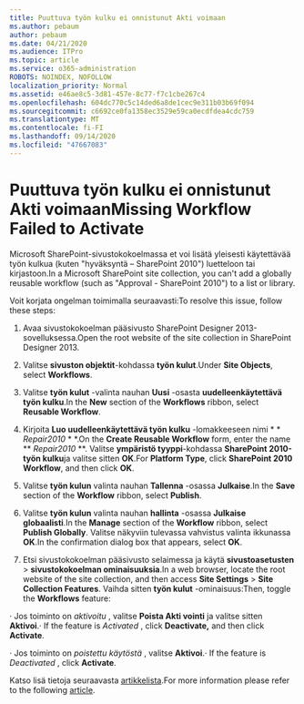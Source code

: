 ```yaml
---
title: Puuttuva työn kulku ei onnistunut Akti voimaan
ms.author: pebaum
author: pebaum
ms.date: 04/21/2020
ms.audience: ITPro
ms.topic: article
ms.service: o365-administration
ROBOTS: NOINDEX, NOFOLLOW
localization_priority: Normal
ms.assetid: e46ae8c5-3d81-457e-8c77-f7c1cbe267c4
ms.openlocfilehash: 604dc770c5c14ded6a8de1cec9e311b03b69f094
ms.sourcegitcommit: c6692ce0fa1358ec3529e59ca0ecdfdea4cdc759
ms.translationtype: MT
ms.contentlocale: fi-FI
ms.lasthandoff: 09/14/2020
ms.locfileid: "47667083"
---
```

# <a name="missing-workflow-failed-to-activate"></a><span data-ttu-id="9de6f-102">Puuttuva työn kulku ei onnistunut Akti voimaan</span><span class="sxs-lookup"><span data-stu-id="9de6f-102">Missing Workflow Failed to Activate</span></span>

<span data-ttu-id="9de6f-103">Microsoft SharePoint-sivustokokoelmassa et voi lisätä yleisesti käytettävää työn kulkua (kuten "hyväksyntä – SharePoint 2010") luetteloon tai kirjastoon.</span><span class="sxs-lookup"><span data-stu-id="9de6f-103">In a Microsoft SharePoint site collection, you can't add a globally reusable workflow (such as "Approval - SharePoint 2010") to a list or library.</span></span>
  
<span data-ttu-id="9de6f-104">Voit korjata ongelman toimimalla seuraavasti:</span><span class="sxs-lookup"><span data-stu-id="9de6f-104">To resolve this issue, follow these steps:</span></span> 
  
1. <span data-ttu-id="9de6f-105">Avaa sivustokokoelman pääsivusto SharePoint Designer 2013-sovelluksessa.</span><span class="sxs-lookup"><span data-stu-id="9de6f-105">Open the root website of the site collection in SharePoint Designer 2013.</span></span>
  
2. <span data-ttu-id="9de6f-106">Valitse **sivuston objektit**-kohdassa **työn kulut**.</span><span class="sxs-lookup"><span data-stu-id="9de6f-106">Under **Site Objects**, select **Workflows**.</span></span> 
  
3. <span data-ttu-id="9de6f-107">Valitse **työn kulut** -valinta nauhan **Uusi** -osasta **uudelleenkäytettävä työn kulku**.</span><span class="sxs-lookup"><span data-stu-id="9de6f-107">In the **New** section of the **Workflows** ribbon, select **Reusable Workflow**.</span></span> 
  
4. <span data-ttu-id="9de6f-108">Kirjoita **Luo uudelleenkäytettävä työn kulku** -lomakkeeseen nimi \* \* *Repair2010* \* \*.</span><span class="sxs-lookup"><span data-stu-id="9de6f-108">On the **Create Reusable Workflow** form, enter the name \*\* *Repair2010* \*\*.</span></span> <span data-ttu-id="9de6f-109">Valitse **ympäristö tyyppi**-kohdassa **SharePoint 2010-työn kulku**ja valitse sitten **OK**.</span><span class="sxs-lookup"><span data-stu-id="9de6f-109">For **Platform Type**, click **SharePoint 2010 Workflow**, and then click **OK**.</span></span> 
  
1. <span data-ttu-id="9de6f-110">Valitse **työn kulun** valinta nauhan **Tallenna** -osassa **Julkaise**.</span><span class="sxs-lookup"><span data-stu-id="9de6f-110">In the **Save** section of the **Workflow** ribbon, select **Publish**.</span></span> 
  
2. <span data-ttu-id="9de6f-111">Valitse **työn kulun** valinta nauhan **hallinta** -osassa **Julkaise globaalisti**.</span><span class="sxs-lookup"><span data-stu-id="9de6f-111">In the **Manage** section of the **Workflow** ribbon, select **Publish Globally**.</span></span> <span data-ttu-id="9de6f-112">Valitse näkyviin tulevassa vahvistus valinta ikkunassa **OK**.</span><span class="sxs-lookup"><span data-stu-id="9de6f-112">In the confirmation dialog box that appears, select **OK**.</span></span> 
  
3. <span data-ttu-id="9de6f-113">Etsi sivustokokoelman pääsivusto selaimessa ja käytä **sivustoasetusten** \> **sivustokokoelman ominaisuuksia**.</span><span class="sxs-lookup"><span data-stu-id="9de6f-113">In a web browser, locate the root website of the site collection, and then access **Site Settings** \> **Site Collection Features**.</span></span> <span data-ttu-id="9de6f-114">Vaihda sitten **työn kulut** -ominaisuus:</span><span class="sxs-lookup"><span data-stu-id="9de6f-114">Then, toggle the **Workflows** feature:</span></span> 
  
<span data-ttu-id="9de6f-115">· Jos toiminto on  *aktivoitu*  , valitse **Poista Akti vointi** ja valitse sitten **Aktivoi**.</span><span class="sxs-lookup"><span data-stu-id="9de6f-115">· If the feature is  *Activated*  , click **Deactivate,** and then click **Activate**.</span></span> 
  
<span data-ttu-id="9de6f-116">· Jos toiminto on  *poistettu käytöstä*  , valitse **Aktivoi**.</span><span class="sxs-lookup"><span data-stu-id="9de6f-116">· If the feature is  *Deactivated*  , click **Activate**.</span></span> 
  
<span data-ttu-id="9de6f-117">Katso lisä tietoja seuraavasta [artikkelista](https://go.microsoft.com/fwlink/?linkid=2047770&amp;clcid=0x409).</span><span class="sxs-lookup"><span data-stu-id="9de6f-117">For more information please refer to the following [article](https://go.microsoft.com/fwlink/?linkid=2047770&amp;clcid=0x409).</span></span>
  

